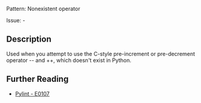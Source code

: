 Pattern: Nonexistent operator

Issue: -

## Description

Used when you attempt to use the C-style pre-increment or pre-decrement operator -- and ++, which doesn't exist in Python.

## Further Reading

* [Pylint - E0107](http://pylint-messages.wikidot.com/messages:e0107)
